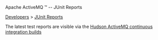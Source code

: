 Apache ActiveMQ ™ -- JUnit Reports 

[Developers](developers.md) > [JUnit Reports](DevelopersDevelopers/Developers/junit-reports.md)


The latest test reports are visible via the [Hudson ActiveMQ continuous integration builds](https://hudson.apache.org/hudson/job/ActiveMQ/)

